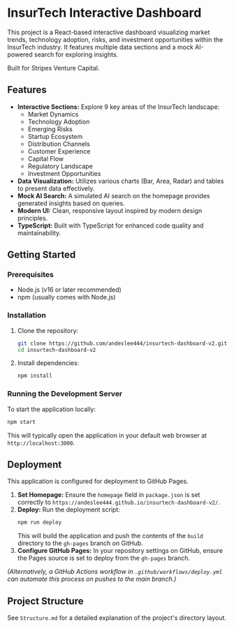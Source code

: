 # InsurTech Interactive Dashboard

This project is a React-based interactive dashboard visualizing market trends, technology adoption, risks, and investment opportunities within the InsurTech industry. It features multiple data sections and a mock AI-powered search for exploring insights.

Built for Stripes Venture Capital.

## Features

*   **Interactive Sections:** Explore 9 key areas of the InsurTech landscape:
    *   Market Dynamics
    *   Technology Adoption
    *   Emerging Risks
    *   Startup Ecosystem
    *   Distribution Channels
    *   Customer Experience
    *   Capital Flow
    *   Regulatory Landscape
    *   Investment Opportunities
*   **Data Visualization:** Utilizes various charts (Bar, Area, Radar) and tables to present data effectively.
*   **Mock AI Search:** A simulated AI search on the homepage provides generated insights based on queries.
*   **Modern UI:** Clean, responsive layout inspired by modern design principles.
*   **TypeScript:** Built with TypeScript for enhanced code quality and maintainability.

## Getting Started

### Prerequisites

*   Node.js (v16 or later recommended)
*   npm (usually comes with Node.js)

### Installation

1.  Clone the repository:
    ```bash
    git clone https://github.com/andeslee444/insurtech-dashboard-v2.git
    cd insurtech-dashboard-v2
    ```
2.  Install dependencies:
    ```bash
    npm install
    ```

### Running the Development Server

To start the application locally:

```bash
npm start
```

This will typically open the application in your default web browser at `http://localhost:3000`.

## Deployment

This application is configured for deployment to GitHub Pages.

1.  **Set Homepage:** Ensure the `homepage` field in `package.json` is set correctly to `https://andeslee444.github.io/insurtech-dashboard-v2/`.
2.  **Deploy:** Run the deployment script:
    ```bash
    npm run deploy
    ```
    This will build the application and push the contents of the `build` directory to the `gh-pages` branch on GitHub.
3.  **Configure GitHub Pages:** In your repository settings on GitHub, ensure the Pages source is set to deploy from the `gh-pages` branch.

*(Alternatively, a GitHub Actions workflow in `.github/workflows/deploy.yml` can automate this process on pushes to the main branch.)*

## Project Structure

See `Structure.md` for a detailed explanation of the project's directory layout. 